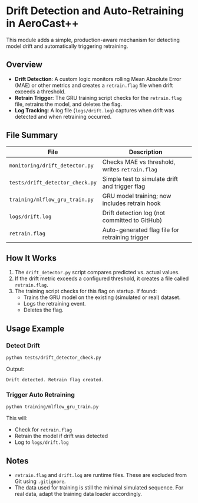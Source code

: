 
# Drift Detection and Auto-Retraining in AeroCast++

This module adds a simple, production-aware mechanism for detecting model drift and automatically triggering retraining.

## Overview

- **Drift Detection**: A custom logic monitors rolling Mean Absolute Error (MAE) or other metrics and creates a `retrain.flag` file when drift exceeds a threshold.
- **Retrain Trigger**: The GRU training script checks for the `retrain.flag` file, retrains the model, and deletes the flag.
- **Log Tracking**: A log file (`logs/drift.log`) captures when drift was detected and when retraining occurred.

## File Summary

| File                                 | Description                                      |
|--------------------------------------|--------------------------------------------------|
| `monitoring/drift_detector.py`       | Checks MAE vs threshold, writes `retrain.flag`   |
| `tests/drift_detector_check.py`      | Simple test to simulate drift and trigger flag   |
| `training/mlflow_gru_train.py`       | GRU model training; now includes retrain hook    |
| `logs/drift.log`                     | Drift detection log (not committed to GitHub)    |
| `retrain.flag`                       | Auto-generated flag file for retraining trigger  |

## How It Works

1. The `drift_detector.py` script compares predicted vs. actual values.
2. If the drift metric exceeds a configured threshold, it creates a file called `retrain.flag`.
3. The training script checks for this flag on startup. If found:
    - Trains the GRU model on the existing (simulated or real) dataset.
    - Logs the retraining event.
    - Deletes the flag.

## Usage Example

### Detect Drift

```bash
python tests/drift_detector_check.py
```

Output:

```
Drift detected. Retrain flag created.
```

### Trigger Auto Retraining

```bash
python training/mlflow_gru_train.py
```

This will:
- Check for `retrain.flag`
- Retrain the model if drift was detected
- Log to `logs/drift.log`

## Notes

- `retrain.flag` and `drift.log` are runtime files. These are excluded from Git using `.gitignore`.
- The data used for training is still the minimal simulated sequence. For real data, adapt the training data loader accordingly.
